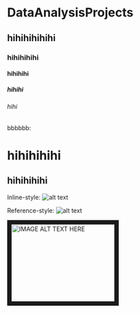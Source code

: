 # DataAnalysisProjects
## hihihihihihi
### hihihihihi
#### hihihihi
##### hihihi
###### hihi

bbbbbb:

hihihihihi
======

hihihihihi
------



Inline-style: 
![alt text](https://github.com/danaionita/[movieanalysis.github.io/blob/main/assets/images/unu.jpg] "Logo Title Text 1")

Reference-style: 
![alt text][logo]

[logo]: https://github.com/danaionita/[movieanalysis.github.io/blob/main/assets/images/unu.jpg "Logo Title Text 2"



<a href="http://www.youtube.com/watch?feature=player_embedded&v=XGcuxuhV-Jg
" target="_blank"><img src="http://img.youtube.com/vi/XGcuxuhV-Jg/0.jpg" 
alt="IMAGE ALT TEXT HERE" width="240" height="180" border="10" /></a>
